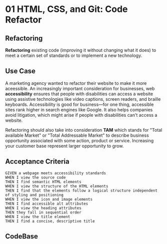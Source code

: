 # 01 HTML, CSS, and Git: Code Refactor


## Refactoring

**Refactoring** existing code (improving it without changing what it does) to meet a certain set of standards or to implement a new technology.


## Use Case

A marketing agency wanted to refactor their website to make it more aceessible. An increasingly important consideration for businesses, web **accessibility** ensures that people with disabilities can access a website using assistive technologies like video captions, screen readers, and braille keyboards. Accessibility is good for business&mdash;for one thing, accessible sites rank higher in search engines like Google. It also helps companies avoid litigation, which might arise if people with disabilities can't access a website.

Refactoring should also take into consideration **TAM** which stands for "Total available Market" or "Total Addressable Market" to describe business opportunity associated with some action, product or service. Increasing your customer base represent larger opportunity to grow.


## Acceptance Criteria

```
GIVEN a webpage meets accessibility standards
WHEN I view the source code
THEN I find semantic HTML elements
WHEN I view the structure of the HTML elements
THEN I find that the elements follow a logical structure independent of styling and positioning
WHEN I view the icon and image elements
THEN I find accessible alt attributes
WHEN I view the heading attributes
THEN they fall in sequential order
WHEN I view the title element
THEN I find a concise, descriptive title
```

## CodeBase


